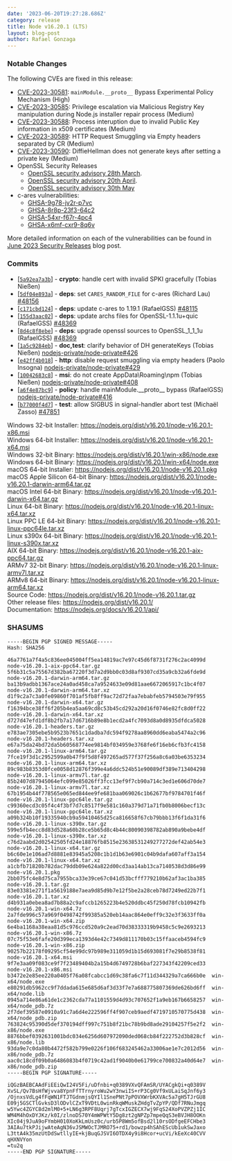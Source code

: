 ```yaml
---
date: '2023-06-20T19:27:28.686Z'
category: release
title: Node v16.20.1 (LTS)
layout: blog-post
author: Rafael Gonzaga
---
```


### Notable Changes

The following CVEs are fixed in this release:

- [CVE-2023-30581](https://cve.mitre.org/cgi-bin/cvename.cgi?name=CVE-2023-30581): `mainModule.__proto__` Bypass Experimental Policy Mechanism (High)
- [CVE-2023-30585](https://cve.mitre.org/cgi-bin/cvename.cgi?name=CVE-2023-30585): Privilege escalation via Malicious Registry Key manipulation during Node.js installer repair process (Medium)
- [CVE-2023-30588](https://cve.mitre.org/cgi-bin/cvename.cgi?name=CVE-2023-30588): Process interuption due to invalid Public Key information in x509 certificates (Medium)
- [CVE-2023-30589](https://cve.mitre.org/cgi-bin/cvename.cgi?name=CVE-2023-30589): HTTP Request Smuggling via Empty headers separated by CR (Medium)
- [CVE-2023-30590](https://cve.mitre.org/cgi-bin/cvename.cgi?name=CVE-2023-30590): DiffieHellman does not generate keys after setting a private key (Medium)
- OpenSSL Security Releases
  - [OpenSSL security advisory 28th March](https://www.openssl.org/news/secadv/20230328.txt).
  - [OpenSSL security advisory 20th April](https://www.openssl.org/news/secadv/20230420.txt).
  - [OpenSSL security advisory 30th May](https://www.openssl.org/news/secadv/20230530.txt)
- c-ares vulnerabilities:
  - [GHSA-9g78-jv2r-p7vc](https://github.com/c-ares/c-ares/security/advisories/GHSA-9g78-jv2r-p7vc)
  - [GHSA-8r8p-23f3-64c2](https://github.com/c-ares/c-ares/security/advisories/GHSA-8r8p-23f3-64c2)
  - [GHSA-54xr-f67r-4pc4](https://github.com/c-ares/c-ares/security/advisories/GHSA-54xr-f67r-4pc4)
  - [GHSA-x6mf-cxr9-8q6v](https://github.com/c-ares/c-ares/security/advisories/GHSA-x6mf-cxr9-8q6v)

More detailed information on each of the vulnerabilities can be found in [June 2023 Security Releases](/blog/vulnerability/june-2023-security-releases/) blog post.

### Commits

- \[[`5a92ea7a3b`](https://github.com/nodejs/node/commit/5a92ea7a3b)] - **crypto**: handle cert with invalid SPKI gracefully (Tobias Nießen)
- \[[`5df04e893a`](https://github.com/nodejs/node/commit/5df04e893a)] - **deps**: set `CARES_RANDOM_FILE` for c-ares (Richard Lau) [#48156](https://github.com/nodejs/node/pull/48156)
- \[[`c171cbd124`](https://github.com/nodejs/node/commit/c171cbd124)] - **deps**: update c-ares to 1.19.1 (RafaelGSS) [#48115](https://github.com/nodejs/node/pull/48115)
- \[[`155d3aac02`](https://github.com/nodejs/node/commit/155d3aac02)] - **deps**: update archs files for OpenSSL-1.1.1u+quic (RafaelGSS) [#48369](https://github.com/nodejs/node/pull/48369)
- \[[`8d4c8f8ebe`](https://github.com/nodejs/node/commit/8d4c8f8ebe)] - **deps**: upgrade openssl sources to OpenSSL_1_1_1u (RafaelGSS) [#48369](https://github.com/nodejs/node/pull/48369)
- \[[`1a5c9284eb`](https://github.com/nodejs/node/commit/1a5c9284eb)] - **doc,test**: clarify behavior of DH generateKeys (Tobias Nießen) [nodejs-private/node-private#426](https://github.com/nodejs-private/node-private/pull/426)
- \[[`e42ff4b018`](https://github.com/nodejs/node/commit/e42ff4b018)] - **http**: disable request smuggling via empty headers (Paolo Insogna) [nodejs-private/node-private#429](https://github.com/nodejs-private/node-private/pull/429)
- \[[`10042683c8`](https://github.com/nodejs/node/commit/10042683c8)] - **msi**: do not create AppData\Roaming\npm (Tobias Nießen) [nodejs-private/node-private#408](https://github.com/nodejs-private/node-private/pull/408)
- \[[`a6f4e87bc9`](https://github.com/nodejs/node/commit/a6f4e87bc9)] - **policy**: handle mainModule.\_\_proto\_\_ bypass (RafaelGSS) [nodejs-private/node-private#416](https://github.com/nodejs-private/node-private/pull/416)
- \[[`b77000f4d7`](https://github.com/nodejs/node/commit/b77000f4d7)] - **test**: allow SIGBUS in signal-handler abort test (Michaël Zasso) [#47851](https://github.com/nodejs/node/pull/47851)

Windows 32-bit Installer: https://nodejs.org/dist/v16.20.1/node-v16.20.1-x86.msi \
Windows 64-bit Installer: https://nodejs.org/dist/v16.20.1/node-v16.20.1-x64.msi \
Windows 32-bit Binary: https://nodejs.org/dist/v16.20.1/win-x86/node.exe \
Windows 64-bit Binary: https://nodejs.org/dist/v16.20.1/win-x64/node.exe \
macOS 64-bit Installer: https://nodejs.org/dist/v16.20.1/node-v16.20.1.pkg \
macOS Apple Silicon 64-bit Binary: https://nodejs.org/dist/v16.20.1/node-v16.20.1-darwin-arm64.tar.gz \
macOS Intel 64-bit Binary: https://nodejs.org/dist/v16.20.1/node-v16.20.1-darwin-x64.tar.gz \
Linux 64-bit Binary: https://nodejs.org/dist/v16.20.1/node-v16.20.1-linux-x64.tar.xz \
Linux PPC LE 64-bit Binary: https://nodejs.org/dist/v16.20.1/node-v16.20.1-linux-ppc64le.tar.xz \
Linux s390x 64-bit Binary: https://nodejs.org/dist/v16.20.1/node-v16.20.1-linux-s390x.tar.xz \
AIX 64-bit Binary: https://nodejs.org/dist/v16.20.1/node-v16.20.1-aix-ppc64.tar.gz \
ARMv7 32-bit Binary: https://nodejs.org/dist/v16.20.1/node-v16.20.1-linux-armv7l.tar.xz \
ARMv8 64-bit Binary: https://nodejs.org/dist/v16.20.1/node-v16.20.1-linux-arm64.tar.xz \
Source Code: https://nodejs.org/dist/v16.20.1/node-v16.20.1.tar.gz \
Other release files: https://nodejs.org/dist/v16.20.1/ \
Documentation: https://nodejs.org/docs/v16.20.1/api/

### SHASUMS

```
-----BEGIN PGP SIGNED MESSAGE-----
Hash: SHA256

46a7761a7f4a5c836ee045004ff5ea14819ac7e97c45d6f8731f276c2ac4099d  node-v16.20.1-aix-ppc64.tar.gz
5f6b31c5a75567d382ba67220f3d7a2d9bb0c03d8af9307cd35a9cb32a6fde9d  node-v16.20.1-darwin-arm64.tar.gz
ba13b9adbb1367ace24a0ad458ca7a9524633e09d81aae6672065917c1bc4f07  node-v16.20.1-darwin-arm64.tar.xz
d1f9c2a7c3a0fe09860f701af5fb8ff9ac72d72faa7ebabfeb5794503e79f955  node-v16.20.1-darwin-x64.tar.gz
f16394bce38ff6f205b4ea5aa69cd8c53b45cd292a20d16f0746e82fc8d0ff22  node-v16.20.1-darwin-x64.tar.xz
d727d47efd1df8b2fb7a17d6716b89e8b1ecd2a4fc7093d8a0d8935dfdca5028  node-v16.20.1-headers.tar.gz
e783ae7305ebe5b9523b7651c1dadba7dc594f9278aa8960dd6eaba5474a2c96  node-v16.20.1-headers.tar.xz
e67a75da24bd72da5b60568774ee9814bf034959e3768fe6f16eb6cfb3fc4158  node-v16.20.1-linux-arm64.tar.gz
7fce19f3d1c2952599a0b47f9f5d8f497265ad577f37f256a8c6a03be6353234  node-v16.20.1-linux-arm64.tar.xz
89c983b8353d0fce0058d12876f399e4a6ddc524b51e90089df389e713404298  node-v16.20.1-linux-armv7l.tar.gz
85b2407d87945064efc099e85026ff3fcc13ef9f7cb90a714c3ed1e606d70de7  node-v16.20.1-linux-armv7l.tar.xz
67b1954b44f778565e065ed844ee9fe681baa069026c1b62677bf9784701f46f  node-v16.20.1-linux-ppc64le.tar.gz
c99360ecd3c05f4c4f3bf7d7c8517f9e581c160a379d71a71fb0b8006becf13c  node-v16.20.1-linux-ppc64le.tar.xz
a09b324b10f19335940cb9a59410465d25ca816658f67cb79bbb13f6f1da31f6  node-v16.20.1-linux-s390x.tar.gz
599e5fb4ecc8d83d528a60b28ce5b65d8c4b44c80090398782ab890a9bebe4df  node-v16.20.1-linux-s390x.tar.xz
c76d2aabd2d02542505fd24e18876fb8515e23638531249277272def42ab54e3  node-v16.20.1-linux-x64.tar.gz
b6c60e1e106ad7d8881e83945a5208c1b1d1b63e6901c04b9dafa607aff3a154  node-v16.20.1-linux-x64.tar.xz
a1cbfb71820b782dac79ddb09e624a822d00cd3aa14ab13ca7140538d3d86e99  node-v16.20.1.pkg
2bb075fc4e8d75ca7955bca33e39ce67c041d53bcfff779210b62af3ac1ba385  node-v16.20.1.tar.gz
83e03381e271f1a5619188e7aea9d85d9b7e12f5be2a28ceb78d7249ed22b7f1  node-v16.20.1.tar.xz
d4b931a0ebea8ad7b88a2c9afccb1265223b4e520ddbc45f250d78fcb10942fb  node-v16.20.1-win-x64.7z
2a7fde996c57a969f0498742f99385a520eb14aac864e0eff9c32e3f3633ff0a  node-v16.20.1-win-x64.zip
6e4ba1168a38eaa81d5c976ccd520a9c2ead70d38333319b9458c5c9e2693213  node-v16.20.1-win-x86.7z
07c75f53e6fafe20d399eca1393d4e42c7349d811170b03c15ffaaceb4594fc9  node-v16.20.1-win-x86.zip
90257b22178f09295cf54e99dc97b989e311059d1b15d693081f7e29b8538f81  node-v16.20.1-x64.msi
9f7e3aa09f083ce9f7f23489404b2a15b4d6749728b6baf227343f42209ced33  node-v16.20.1-x86.msi
b3472e2e85ee220a0405f76a08fcabcc1d69c38fa6c7f11d344329a7ca666b0e  win-x64/node.exe
e80291db5962cc9f7ddada615e685d6af3d33f7e7a688775807369de626bd6ff  win-x64/node.lib
0945a714e86a61de1c2362cda77a1101559d4d93c707652f1a9eb167b6658257  win-x64/node_pdb.7z
2f7def39587e0910a91c7a6d4e222596ff4f907ceb9aedf4719710570775d438  win-x64/node_pdb.zip
763824c95390d5def370194dff997c751b8f21bc78b9bd8ade29104257f5e2f2  win-x86/node.exe
8876bbef0392631001bdc034e6256d607972090ded068cb84f222752d3b828cf  win-x86/node.lib
93da9e7c0da80b4472f582b799e0226f106f683245462a33006ae1e7c2012d56  win-x86/node_pdb.7z
aac0c18cdf09b0a6486083b4f0719c42ad1f9040b0e61799ce700832a40d64e7  win-x86/node_pdb.zip
-----BEGIN PGP SIGNATURE-----

iQGzBAEBCAAdFiEEiQwI24V5Fi/uDfnbi+q0389VXvQFAmSR/UYACgkQi+q0389V
XvSL/Qv7BsHfWjvva8YpnFfTTrnyroWu2wY3nwiIS+rP3Cg0Vf9xULaiSqJnf6y3
/OjnxsVdLg4fFqWN1FTJTGdnmjsQYIl1SnePNt7pPOVXWrbKXVAc5a7gH5TJrGU8
E09j5GSCTlGvksD3lODvlCZxT9VDtL0winRkqWMuskZHdgTvZpYP/QDf7RNuJmgq
w5Ywc4ZGYC8d2mlM0+5+LN6g3RPF8Uqrj7gTcxIGZECX7wj9FqS24XoPVZPZj1IC
WM4M4hOxDYJKz/k0I/zlnoDS70Y4mWPWtY5Dg8zt2gNPZp7mpeQqS3eBVJH8OOKn
XIc04j9JuA9oFYmbH010XoKkLmUsz0c/urb5P8Wm5ofBsd2l10rsODfgeEFCHbe3
3AIAu7tkPJijwAteAgN36vJSMWOcTJMRO75+rd1/bowzp4hSAhEScUb1ukSwJaxo
L3ttA4k35mzUtDdSwtllyIE+kjBuqGJSVI6OTDX4y9i8Hcor+ucVi/kEeXc40CVV
qHXNVYon
=tu2q
-----END PGP SIGNATURE-----

```

